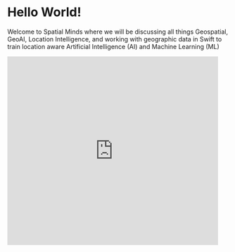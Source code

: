 # Hello World!

Welcome to Spatial Minds where we will be discussing all things Geospatial, GeoAI, Location Intelligence, and working with geographic data in Swift to train location aware Artificial Intelligence (AI) and Machine Learning (ML)

<iframe   src="https://carbon.now.sh/embed?code=//%20%20AITrainerApp%0A//%20%20Created%20by%20Craig%20Miller%20on%202/27/24.%0A//%0Aimport%20SwiftUI%0Aimport%20CoreML%0Aimport%20MapKit%0A%0A%0A@main%20struct%20AITrainerApp:%20App%20%7B%0A%0A%20%20%20%20//%20TODO:%20%20Let%27s%20learn%20together!%0A%0A%7D%0A&ln=false&wc=true&l=swift"   style="display:block; width: 479px; height: 430px; border:0; transform: scale(1); overflow:hidden;"   sandbox="allow-scripts allow-same-origin"> </iframe>



